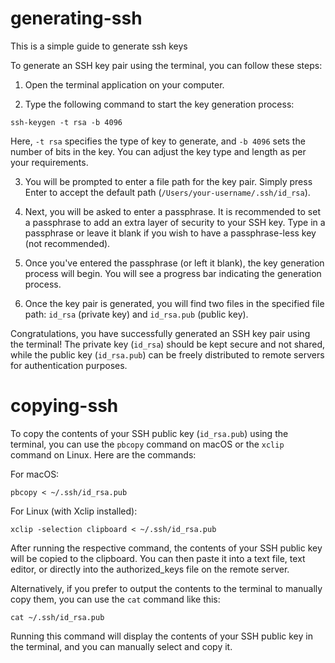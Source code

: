 # generating-ssh
This is a simple guide to generate ssh keys


To generate an SSH key pair using the terminal, you can follow these steps:

1. Open the terminal application on your computer.

2. Type the following command to start the key generation process:
```
ssh-keygen -t rsa -b 4096
```
Here, `-t rsa` specifies the type of key to generate, and `-b 4096` sets the number of bits in the key. You can adjust the key type and length as per your requirements.

3. You will be prompted to enter a file path for the key pair. Simply press Enter to accept the default path (`/Users/your-username/.ssh/id_rsa`).

4. Next, you will be asked to enter a passphrase. It is recommended to set a passphrase to add an extra layer of security to your SSH key. Type in a passphrase or leave it blank if you wish to have a passphrase-less key (not recommended).

5. Once you've entered the passphrase (or left it blank), the key generation process will begin. You will see a progress bar indicating the generation process.

6. Once the key pair is generated, you will find two files in the specified file path: `id_rsa` (private key) and `id_rsa.pub` (public key).

Congratulations, you have successfully generated an SSH key pair using the terminal! The private key (`id_rsa`) should be kept secure and not shared, while the public key (`id_rsa.pub`) can be freely distributed to remote servers for authentication purposes.


# copying-ssh
To copy the contents of your SSH public key (`id_rsa.pub`) using the terminal, you can use the `pbcopy` command on macOS or the `xclip` command on Linux. Here are the commands:

For macOS:
```
pbcopy < ~/.ssh/id_rsa.pub
```

For Linux (with Xclip installed):
```
xclip -selection clipboard < ~/.ssh/id_rsa.pub
```

After running the respective command, the contents of your SSH public key will be copied to the clipboard. You can then paste it into a text file, text editor, or directly into the authorized_keys file on the remote server.

Alternatively, if you prefer to output the contents to the terminal to manually copy them, you can use the `cat` command like this:
```
cat ~/.ssh/id_rsa.pub
```

Running this command will display the contents of your SSH public key in the terminal, and you can manually select and copy it.

